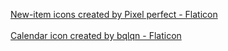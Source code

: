 <a href="https://www.flaticon.com/free-icons/new-item" title="new-item icons">New-item icons created by Pixel perfect - Flaticon</a>
<br>
<br>
<a href="https://www.flaticon.com/free-icons/calendar" title="calendar icons">Calendar icon created by bqlqn - Flaticon</a>
